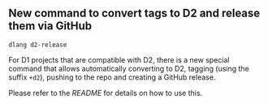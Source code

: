 ## New command to convert tags to D2 and release them via GitHub

`dlang d2-release`

For D1 projects that are compatible with D2, there is a new special command that allows automatically converting to D2, tagging (using the suffix `+d2`), pushing to the repo and creating a GitHub release.

Please refer to the *README* for details on how to use this.
